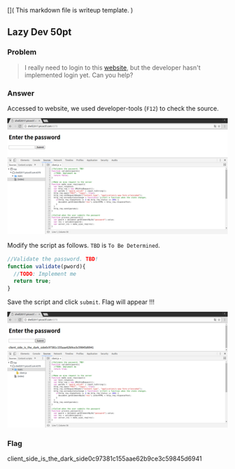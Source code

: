 [](
  This markdown file is writeup template.
)
## Lazy Dev 50pt

### Problem
> I really need to login to this [website](http://shell2017.picoctf.com:4370/), but the developer hasn't implemented login yet. Can you help?

### Answer
Accessed to website, we used developer-tools (`F12`) to check the source.

![shot01](Screenshot01.png)

Modify the script as follows.
`TBD` is `To Be Determined`.

```javascript
//Validate the password. TBD!
function validate(pword){
  //TODO: Implement me
  return true;
}
```

Save the script and click `submit`. Flag will appear !!!

![shot02](Screenshot02.png)

### Flag
client_side_is_the_dark_side0c97381c155aae62b9ce3c59845d6941
